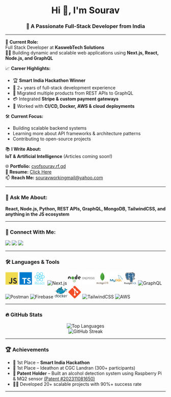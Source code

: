 <h1 align="center">Hi 👋, I'm Sourav</h1>
<h3 align="center">🚀 A Passionate Full-Stack Developer from India</h3>

---

💼 **Current Role:**  
Full Stack Developer at **KaswebTech Solutions**  
👨‍💻 Building dynamic and scalable web applications using **Next.js, React, Node.js, and GraphQL**

📈 **Career Highlights:**  
- 🏆 **Smart India Hackathon Winner**  
- 💼 2+ years of full-stack development experience  
- 🔄 Migrated multiple products from REST APIs to GraphQL  
- 💳 Integrated **Stripe & custom payment gateways**  
- 🔧 Worked with **CI/CD, Docker, AWS & cloud deployments**

🛠️ **Current Focus:**  
- Building scalable backend systems  
- Learning more about API frameworks & architecture patterns  
- Contributing to open-source projects

📚 **I Write About:**  
**IoT & Artificial Intelligence** (Articles coming soon!)

🌐 **Portfolio:** [cvofsourav.rf.gd](http://cvofsourav.rf.gd)  
📄 **Resume:** [Click Here](http://cvofsourav.rf.gd/)  
📫 **Reach Me:** souravworkingmail@yahoo.com  

---

### 🧠 Ask Me About:
**React, Node.js, Python, REST APIs, GraphQL, MongoDB, TailwindCSS, and anything in the JS ecosystem**

---

### 📲 Connect With Me:
<p align="left">
  <a href="https://github.com/sourav-backend-dev" target="blank"><img src="https://img.shields.io/badge/GitHub-100000?style=for-the-badge&logo=github&logoColor=white"/></a>
  <a href="mailto:souravworkingmail@yahoo.com" target="blank"><img src="https://img.shields.io/badge/Email-D14836?style=for-the-badge&logo=gmail&logoColor=white"/></a>
  <a href="https://linkedin.com/in/sourav0" target="blank"><img src="https://img.shields.io/badge/LinkedIn-0077B5?style=for-the-badge&logo=linkedin&logoColor=white"/></a>
</p>

---

### 🛠️ Languages & Tools

<p align="left">
  <img src="https://raw.githubusercontent.com/devicons/devicon/master/icons/javascript/javascript-original.svg" alt="JavaScript" width="40" height="40"/>
  <img src="https://raw.githubusercontent.com/devicons/devicon/master/icons/typescript/typescript-original.svg" alt="TypeScript" width="40" height="40"/>
  <img src="https://raw.githubusercontent.com/devicons/devicon/master/icons/react/react-original-wordmark.svg" alt="React" width="40" height="40"/>
  <img src="https://cdn.worldvectorlogo.com/logos/nextjs-2.svg" alt="Next.js" width="40" height="40"/>
  <img src="https://raw.githubusercontent.com/devicons/devicon/master/icons/nodejs/nodejs-original-wordmark.svg" alt="Node.js" width="40" height="40"/>
  <img src="https://raw.githubusercontent.com/devicons/devicon/master/icons/express/express-original-wordmark.svg" alt="Express" width="40" height="40"/>
  <img src="https://raw.githubusercontent.com/devicons/devicon/master/icons/mongodb/mongodb-original-wordmark.svg" alt="MongoDB" width="40" height="40"/>
  <img src="https://raw.githubusercontent.com/devicons/devicon/master/icons/mysql/mysql-original-wordmark.svg" alt="MySQL" width="40" height="40"/>
  <img src="https://raw.githubusercontent.com/devicons/devicon/master/icons/postgresql/postgresql-original-wordmark.svg" alt="PostgreSQL" width="40" height="40"/>
  <img src="https://www.vectorlogo.zone/logos/graphql/graphql-icon.svg" alt="GraphQL" width="40" height="40"/>
  <img src="https://www.vectorlogo.zone/logos/getpostman/getpostman-icon.svg" alt="Postman" width="40" height="40"/>
  <img src="https://www.vectorlogo.zone/logos/firebase/firebase-icon.svg" alt="Firebase" width="40" height="40"/>
  <img src="https://raw.githubusercontent.com/devicons/devicon/master/icons/docker/docker-original-wordmark.svg" alt="Docker" width="40" height="40"/>
  <img src="https://raw.githubusercontent.com/devicons/devicon/master/icons/git/git-original.svg" alt="Git" width="40" height="40"/>
  <img src="https://www.vectorlogo.zone/logos/tailwindcss/tailwindcss-icon.svg" alt="TailwindCSS" width="40" height="40"/>
  <img src="https://www.vectorlogo.zone/logos/amazon_aws/amazon_aws-icon.svg" alt="AWS" width="40" height="40"/>
</p>

---

### 🔥 GitHub Stats

<p align="center">
  <img src="https://github-readme-stats.vercel.app/api/top-langs?username=sourav-backend-dev&show_icons=true&locale=en&layout=compact" alt="Top Languages" />
  <br/>
  <img src="https://github-readme-streak-stats.herokuapp.com/?user=sourav-backend-dev&" alt="GitHub Streak" />
</p>

---

### 🏆 Achievements

- 🥇 1st Place – **Smart India Hackathon**  
- 🥇 1st Place – Ideathon at CGC Landran (300+ participants)  
- 🔧 **Patent Holder** – Built an alcohol detection system using Raspberry Pi & MQ2 sensor [(Patent #202311081650)](https://ipindia.gov.in/)  
- 👨‍💻 Developed 20+ scalable projects with 90%+ success rate

---


